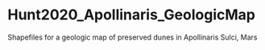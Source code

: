 # Hunt2020_Apollinaris_GeologicMap
Shapefiles for a geologic map of preserved dunes in Apollinaris Sulci, Mars
